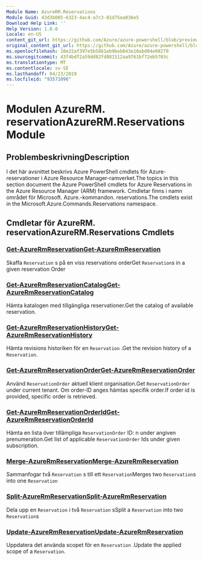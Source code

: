 ```yaml
---
Module Name: AzureRM.Reservations
Module Guid: 43d3b085-6323-4ac4-a7c3-81d75ea036e5
Download Help Link: ''
Help Version: 1.0.0
Locale: en-US
content_git_url: https://github.com/Azure/azure-powershell/blob/preview/src/ResourceManager/Reservations/Commands.Reservations/help/AzureRM.Reservations.md
original_content_git_url: https://github.com/Azure/azure-powershell/blob/preview/src/ResourceManager/Reservations/Commands.Reservations/help/AzureRM.Reservations.md
ms.openlocfilehash: 10e22af397e5b5861eb9beb043e10abd04e08270
ms.sourcegitcommit: 43f4bdf2a59dd82fd881512aa9761bf72eb5703c
ms.translationtype: MT
ms.contentlocale: sv-SE
ms.lasthandoff: 04/23/2019
ms.locfileid: "93571096"
---
```

# <span data-ttu-id="8775f-101">Modulen AzureRM. reservation</span><span class="sxs-lookup"><span data-stu-id="8775f-101">AzureRM.Reservations Module</span></span>
## <span data-ttu-id="8775f-102">Problembeskrivning</span><span class="sxs-lookup"><span data-stu-id="8775f-102">Description</span></span>
<span data-ttu-id="8775f-103">I det här avsnittet beskrivs Azure PowerShell cmdlets för Azure-reservationer i Azure Resource Manager-ramverket.</span><span class="sxs-lookup"><span data-stu-id="8775f-103">The topics in this section document the Azure PowerShell cmdlets for Azure Reservations in the Azure Resource Manager (ARM) framework.</span></span> <span data-ttu-id="8775f-104">Cmdletar finns i namn området för Microsoft. Azure.-kommandon. reservations.</span><span class="sxs-lookup"><span data-stu-id="8775f-104">The cmdlets exist in the Microsoft.Azure.Commands.Reservations namespace.</span></span>

## <span data-ttu-id="8775f-105">Cmdletar för AzureRM. reservation</span><span class="sxs-lookup"><span data-stu-id="8775f-105">AzureRM.Reservations Cmdlets</span></span>
### [<span data-ttu-id="8775f-106">Get-AzureRmReservation</span><span class="sxs-lookup"><span data-stu-id="8775f-106">Get-AzureRmReservation</span></span>](Get-AzureRmReservation.md)
<span data-ttu-id="8775f-107">Skaffa `Reservation` s på en viss reservations order</span><span class="sxs-lookup"><span data-stu-id="8775f-107">Get `Reservation`s in a given reservation Order</span></span>

### [<span data-ttu-id="8775f-108">Get-AzureRmReservationCatalog</span><span class="sxs-lookup"><span data-stu-id="8775f-108">Get-AzureRmReservationCatalog</span></span>](Get-AzureRmReservationCatalog.md)
<span data-ttu-id="8775f-109">Hämta katalogen med tillgängliga reservationer.</span><span class="sxs-lookup"><span data-stu-id="8775f-109">Get the catalog of available reservation.</span></span>

### [<span data-ttu-id="8775f-110">Get-AzureRmReservationHistory</span><span class="sxs-lookup"><span data-stu-id="8775f-110">Get-AzureRmReservationHistory</span></span>](Get-AzureRmReservationHistory.md)
<span data-ttu-id="8775f-111">Hämta revisions historiken för en `Reservation` .</span><span class="sxs-lookup"><span data-stu-id="8775f-111">Get the revision history of a `Reservation`.</span></span>

### [<span data-ttu-id="8775f-112">Get-AzureRmReservationOrder</span><span class="sxs-lookup"><span data-stu-id="8775f-112">Get-AzureRmReservationOrder</span></span>](Get-AzureRmReservationOrder.md)
<span data-ttu-id="8775f-113">Använd `ReservationOrder` aktuell klient organisation.</span><span class="sxs-lookup"><span data-stu-id="8775f-113">Get `ReservationOrder` under current tenant.</span></span> <span data-ttu-id="8775f-114">Om order-ID anges hämtas specifik order.</span><span class="sxs-lookup"><span data-stu-id="8775f-114">If order id is provided, specific order is retrieved.</span></span>

### [<span data-ttu-id="8775f-115">Get-AzureRmReservationOrderId</span><span class="sxs-lookup"><span data-stu-id="8775f-115">Get-AzureRmReservationOrderId</span></span>](Get-AzureRmReservationOrderId.md)
<span data-ttu-id="8775f-116">Hämta en lista över tillämpliga `ReservationOrder` ID: n under angiven prenumeration.</span><span class="sxs-lookup"><span data-stu-id="8775f-116">Get list of applicable `ReservationOrder` Ids under given subscription.</span></span>

### [<span data-ttu-id="8775f-117">Merge-AzureRmReservation</span><span class="sxs-lookup"><span data-stu-id="8775f-117">Merge-AzureRmReservation</span></span>](Merge-AzureRmReservation.md)
<span data-ttu-id="8775f-118">Sammanfogar två `Reservation` s till ett `Reservation`</span><span class="sxs-lookup"><span data-stu-id="8775f-118">Merges two `Reservation`s into one `Reservation`</span></span>

### [<span data-ttu-id="8775f-119">Split-AzureRmReservation</span><span class="sxs-lookup"><span data-stu-id="8775f-119">Split-AzureRmReservation</span></span>](Split-AzureRmReservation.md)
<span data-ttu-id="8775f-120">Dela upp en `Reservation` i två `Reservation` s</span><span class="sxs-lookup"><span data-stu-id="8775f-120">Split a `Reservation` into two `Reservation`s</span></span>

### [<span data-ttu-id="8775f-121">Update-AzureRmReservation</span><span class="sxs-lookup"><span data-stu-id="8775f-121">Update-AzureRmReservation</span></span>](Update-AzureRmReservation.md)
<span data-ttu-id="8775f-122">Uppdatera det använda scopet för en `Reservation` .</span><span class="sxs-lookup"><span data-stu-id="8775f-122">Update the applied scope of a `Reservation`.</span></span>

